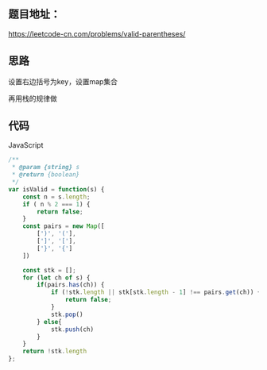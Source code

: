 ## 题目地址：

https://leetcode-cn.com/problems/valid-parentheses/



## 思路

设置右边括号为key，设置map集合

再用栈的规律做



## 代码

JavaScript

```javascript
/**
 * @param {string} s
 * @return {boolean}
 */
var isValid = function(s) {
    const n = s.length;
    if ( n % 2 === 1) {
        return false;
    }
    const pairs = new Map([
        [')', '('],
        [']', '['],
        ['}', '{']
    ])

    const stk = [];
    for (let ch of s) {
        if(pairs.has(ch)) {
            if (!stk.length || stk[stk.length - 1] !== pairs.get(ch)) {
                return false;
            }
            stk.pop()
        } else{
            stk.push(ch)
        }
    }
    return !stk.length
};
```

